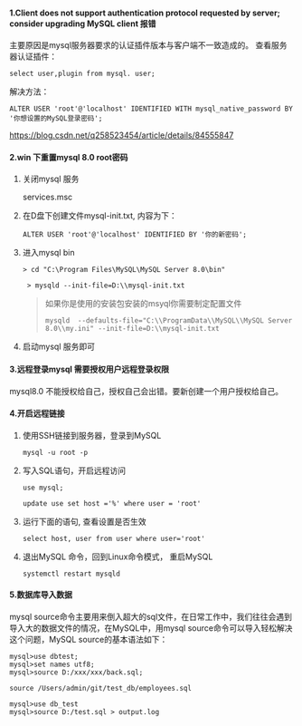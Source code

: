 #### 1.Client does not support authentication protocol requested by server; consider upgrading MySQL client 报错

主要原因是mysql服务器要求的认证插件版本与客户端不一致造成的。
查看服务器认证插件：

```mysql
select user,plugin from mysql. user; 
```

解决方法：

```mysql
ALTER USER 'root'@'localhost' IDENTIFIED WITH mysql_native_password BY '你想设置的MySQL登录密码';

```

https://blog.csdn.net/q258523454/article/details/84555847

#### 2.win 下重置mysql 8.0 root密码

1. 关闭mysql 服务

   services.msc 

2. 在D盘下创建文件mysql-init.txt, 内容为下：

   `ALTER USER 'root'@'localhost' IDENTIFIED BY '你的新密码';`

3. 进入mysql bin

   `> cd "C:\Program Files\MySQL\MySQL Server 8.0\bin"`

   ` > mysqld --init-file=D:\\mysql-init.txt`
   
   > 如果你是使用的安装包安装的msyql你需要制定配置文件
   >
   > `mysqld  --defaults-file="C:\\ProgramData\\MySQL\\MySQL Server 8.0\\my.ini" --init-file=D:\\mysql-init.txt`
   
4. 启动mysql 服务即可

#### 3.远程登录mysql 需要授权用户远程登录权限

mysql8.0 不能授权给自己，授权自己会出错。要新创建一个用户授权给自己。

#### 4.开启远程链接

1. 使用SSH链接到服务器，登录到MySQL

   `mysql -u root -p`

2. 写入SQL语句，开启远程访问

   `use mysql;`

   `update use set host ='%' where user = 'root'`

3. 运行下面的语句, 查看设置是否生效

   `select host, user from user where user='root'`

4. 退出MySQL 命令，回到Linux命令模式， 重启MySQL

   `systemctl restart mysqld`

#### 5.数据库导入数据

mysql source命令主要用来倒入超大的sql文件，在日常工作中，我们往往会遇到导入大的数据文件的情况，在MySQL中，用mysql source命令可以导入轻松解决这个问题，MySQL source的基本语法如下：

```mysql
mysql>use dbtest;
mysql>set names utf8;
mysql>source D:/xxx/xxx/back.sql;
```

```mysql
source /Users/admin/git/test_db/employees.sql
```

```mysql
mysql>use db_test
mysql>source D:/test.sql > output.log
```







